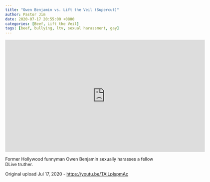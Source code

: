 ```yaml
---
title: "Owen Benjamin vs. Lift the Veil (Supercut)"
author: Pastor Jim
date: 2020-07-17 20:55:00 +0800
categories: [Beef, Lift the Veil]
tags: [beef, bullying, ltv, sexual harassment, gay]
---
```


<iframe width="640" height="360" scrolling="no" frameborder="0" style="border: none;" src="https://www.bitchute.com/embed/2pQGtwcseCfv/"></iframe>

Former Hollywood funnyman Owen Benjamin sexually harasses a fellow DLive truther.



Original upload Jul 17, 2020 - https://youtu.be/TAILpIspmAc

